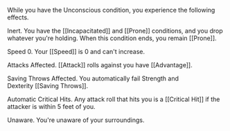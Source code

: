 While you have the Unconscious condition, you experience the following effects.

Inert. You have the [[Incapacitated]] and [[Prone]] conditions, and you drop whatever you're holding. When this condition ends, you remain [[Prone]].

Speed 0. Your [[Speed]] is 0 and can't increase.

Attacks Affected. [[Attack]] rolls against you have [[Advantage]].

Saving Throws Affected. You automatically fail Strength and Dexterity [[Saving Throws]].

Automatic Critical Hits. Any attack roll that hits you is a [[Critical Hit]] if the attacker is within 5 feet of you.

Unaware. You're unaware of your surroundings.